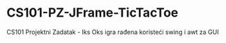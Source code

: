# CS101-PZ-JFrame-TicTacToe
CS101 Projektni Zadatak - Iks Oks igra rađena koristeći swing i awt za GUI
